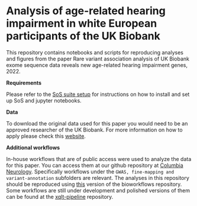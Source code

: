 # Analysis of age-related hearing impairment in white European participants of the UK Biobank

This repository contains notebooks and scripts for reproducing analyses and figures from the paper Rare variant association analysis of UK Biobank exome sequence data reveals new age-related hearing impairment genes, 2022.

**Requirements**

Please refer to the [SoS suite setup](https://cumc.github.io/gaow-wiki/orientation/jupyter-setup.html) for instructions on how to install and set up SoS and jupyter notebooks.  

**Data**

To download the original data used for this paper you would need to be an approved researcher of the UK Biobank. For more information on how to apply please check this [website](https://www.ukbiobank.ac.uk/enable-your-research/apply-for-access).

**Additional workflows**

In-house workflows that are of public access were used to analyze the data for this paper. You can access them at our github repository at [Columbia Neurology](https://github.com/cumc/bioworkflows). Specifically workflows under the `GWAS, fine-mapping and variant-annotation` subfolders are relevant. The analyses in this repository should be reproduced using [this](https://github.com/cumc/bioworkflows/releases/tag/20220504) version of the bioworkflows repository. Some workflows are still under development and polished versions of them can be found at the [xqlt-pipeline](https://github.com/cumc/xqtl-pipeline/releases/tag/20220504) repository.
